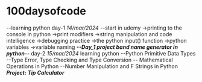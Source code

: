 # 100daysofcode
--learning python 
day-1
  *14/mar/2024*
  --start in udemy
  ->printing to the console in python
  ->print modifiers
  ->string manipulation and code intelligence
  ->debugging practice
  ->the python input() function
  ->python variables
  ->variable naming
  ***--Day_1 project band name generator in python--***
day-2
  *15/mar/2024*
  learning python
  --Python Primitive Data Types
  --Type Error, Type Checking and Type Conversion
  -- Mathematical Operations in Python
  --Number Manipulation and F Strings in Python
  ***Project: Tip Calculator***
